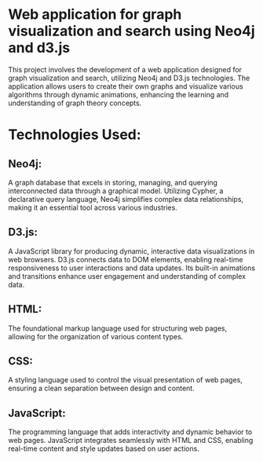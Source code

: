 # Web application for graph visualization and search using Neo4j and d3.js

This project involves the development of a web application designed for graph visualization and search, utilizing Neo4j and D3.js technologies. The application allows users to create their own graphs and visualize various algorithms through dynamic animations, enhancing the learning and understanding of graph theory concepts.

# Technologies Used:
## Neo4j: 
A graph database that excels in storing, managing, and querying interconnected data through a graphical model. Utilizing Cypher, a declarative query language, Neo4j simplifies complex data relationships, making it an essential tool across various industries.

## D3.js: 
A JavaScript library for producing dynamic, interactive data visualizations in web browsers. D3.js connects data to DOM elements, enabling real-time responsiveness to user interactions and data updates. Its built-in animations and transitions enhance user engagement and understanding of complex data.

## HTML: 
The foundational markup language used for structuring web pages, allowing for the organization of various content types.

## CSS: 
A styling language used to control the visual presentation of web pages, ensuring a clean separation between design and content.

## JavaScript: 
The programming language that adds interactivity and dynamic behavior to web pages. JavaScript integrates seamlessly with HTML and CSS, enabling real-time content and style updates based on user actions.

